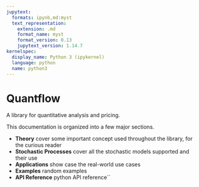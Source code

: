 ```yaml
---
jupytext:
  formats: ipynb,md:myst
  text_representation:
    extension: .md
    format_name: myst
    format_version: 0.13
    jupytext_version: 1.14.7
kernelspec:
  display_name: Python 3 (ipykernel)
  language: python
  name: python3
---
```


# Quantflow

A library for quantitative analysis and pricing.

This documentation is organized into a few major sections.
* **Theory** cover some important concept used throughout the library, for the curious reader
* **Stochastic Processes** cover all the stochastic models supported and their use
* **Applications** show case the real-world use cases
* **Examples** random examples
* **API Reference** python API reference``

```{code-cell} ipython3

```
